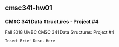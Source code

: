 <h2> cmsc341-hw01 </h2>
<h3> CMSC 341 Data Structures - Project #4 </h3>

Fall 2018 UMBC CMSC 341 Data Structures:
Project #4

`Insert Brief Desc. Here`
